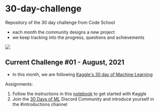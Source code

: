 # 30-day-challenge

Repository of the 30 day challenge from Code School
- each month the community designs a new project
- we keep tracking into the progress, questions and achievements

[![](https://img.shields.io/badge/Join_us_in_Discord-7289DA?style=for-the-badge&logo=discord&logoColor=white)](https://discord.gg/ckrutnFr)

## Current Challenge #01 - August, 2021
- In this month, we are following [Kaggle's 30 day of Machine Learning ](https://www.kaggle.com/thirty-days-of-ml)

Assignments:
1. Follow the instructions in this [notebook](https://www.kaggle.com/alexisbcook/getting-started-with-kaggle?utm_medium=email&utm_source=gamma&utm_campaign=thirty-days-of-ml&utm_content=day-1) to get started with Kaggle
2. Join the [30 Days of ML](https://discord.com/invite/f8g8bDq8Vv) Discord Community and introduce yourself in the #introductions channel
